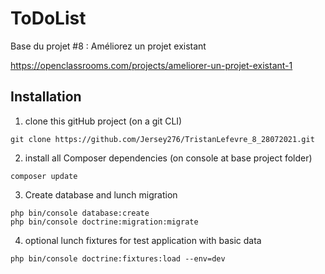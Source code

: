 ToDoList
========

Base du projet #8 : Améliorez un projet existant

https://openclassrooms.com/projects/ameliorer-un-projet-existant-1

## Installation
1.  clone this gitHub project (on a git CLI)
``` 
git clone https://github.com/Jersey276/TristanLefevre_8_28072021.git
``` 
2.  install all Composer dependencies (on console at base project folder)
```
composer update 
```
3.  Create database and lunch migration
```
php bin/console database:create
php bin/console doctrine:migration:migrate
```
4.  optional lunch fixtures for test application with basic data
```
php bin/console doctrine:fixtures:load --env=dev
```
